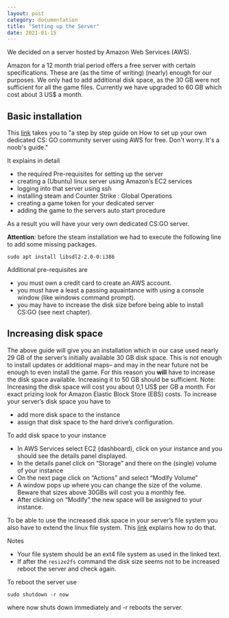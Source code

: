 ```yaml
---
layout: post
category: documentation
title: "Setting up the Server"
date: 2021-01-15
---
```


We decided on a server hosted by Amazon Web Services (AWS).

Amazon for a 12 month trial period offers a free server with certain specifications. These are (as the time of writing) (nearly) enough for our purposes. We only had to add additional disk space, as the 30 GB were not sufficient for all the game files. Currently we have upgraded to 60 GB which cost about 3 US$ a month.

## Basic installation ##

This [link](https://www.reddit.com/r/GlobalOffensive/comments/hro0ct/setting_up_your_own_dedicated_cs_go_community/) takes you to "a step by step guide on How to set up your own dedicated CS: GO community server using AWS for free. Don't worry. It's a noob's guide." 

It explains in detail
* the required Pre-requisites for setting up the server 
* creating a (Ubuntu) linux server using Amazon’s EC2 services 
* logging into that server using ssh
* installing steam and Counter Strike : Global Operations
* creating a game token for your dedicated server
* adding the game to the servers auto start procedure

As a result you will have your very own dedicated CS:GO server. 

**Attention**: before the steam installation we had to execute the following line to add some missing packages.

    sudo apt install libsdl2-2.0-0:i386

Additional pre-requisites are
* you must own a credit card to create an AWS account.
* you must have a least a passing aquaintance with using a console window (like windows command prompt).
* you may have to increase the disk size before being able to install CS:GO (see next chapter).

## Increasing disk space ##
The above guide will give you an installation which in our case used nearly 29 GB of the server’s initially available 30 GB disk space. This is not enough to install updates or additional maps– and may in the near future not be enough to even install the game. For this reason you **will** have to increase the disk space available. Increasing it to 50 GB should be sufficient. 
Note: Increasing the disk space will cost you about 0,1 US$ per GB a month. For exact prizing look for Amazon Elastic Block Store (EBS) costs.
To increase your server’s disk space you have to 
* add more disk space to the instance
* assign that disk space to the hard drive’s configuration.

To add disk space to your instance

* In AWS Services select EC2 (dashboard), click on your instance and you should see the details panel displayed.
* In the details panel click on “Storage” and there on the (single) volume of your instance
* On the next page click on “Actions” and select “Modify Volume”
* A window pops up where you can change the size of the volume. Beware that sizes above 30GBs will cost you a monthly fee.
* After clicking on “Modify” the new space will be assigned to your instance.

To be able to use the increased disk space in your server’s file system you also have to extend the linux file system. This [link](https://aws.amazon.com/de/premiumsupport/knowledge-center/extend-linux-file-system/) explains how to do that.

Notes

* Your file system should be an ext4 file system as used in the linked text.
* If after the `resize2fs` command the disk size seems not to be increased reboot the server and check again.
  
To reboot the server use

	sudo shutdown -r now

where now shuts down immediately and -r reboots the server. 
